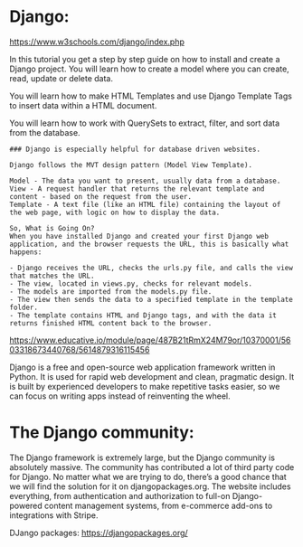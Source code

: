 # Django:

https://www.w3schools.com/django/index.php 

In this tutorial you get a step by step guide on how to install and create a Django project. You will learn how to create a model where you can create, read, update or delete data.

You will learn how to make HTML Templates and use Django Template Tags to insert data within a HTML document.

You will learn how to work with QuerySets to extract, filter, and sort data from the database.

```
### Django is especially helpful for database driven websites.

Django follows the MVT design pattern (Model View Template).

Model - The data you want to present, usually data from a database.
View - A request handler that returns the relevant template and content - based on the request from the user.
Template - A text file (like an HTML file) containing the layout of the web page, with logic on how to display the data.
```

```
So, What is Going On?
When you have installed Django and created your first Django web application, and the browser requests the URL, this is basically what happens:

- Django receives the URL, checks the urls.py file, and calls the view that matches the URL.
- The view, located in views.py, checks for relevant models.
- The models are imported from the models.py file.
- The view then sends the data to a specified template in the template folder.
- The template contains HTML and Django tags, and with the data it returns finished HTML content back to the browser.
```

https://www.educative.io/module/page/487B21tRmX24M79or/10370001/5603318673440768/5614879316115456


Django is a free and open-source web application framework written in Python. It is used for rapid web development and clean, pragmatic design. It is built by experienced developers to make repetitive tasks easier, so we can focus on writing apps instead of reinventing the wheel.


# The Django community:

The Django framework is extremely large, but the Django community is absolutely massive. The community has contributed a lot of third party code for Django. No matter what we are trying to do, there’s a good chance that we will find the solution for it on djangopackages.org. The website includes everything, from authentication and authorization to full-on Django-powered content management systems, from e-commerce add-ons to integrations with Stripe.

DJango packages: https://djangopackages.org/
